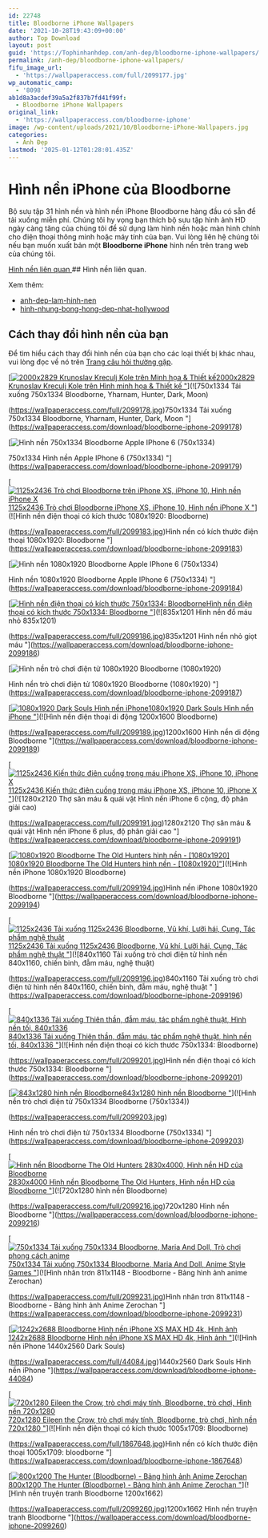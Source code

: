 ```yaml
---
id: 22748
title: Bloodborne iPhone Wallpapers
date: '2021-10-28T19:43:09+00:00'
author: Top Download
layout: post
guid: 'https://Tophinhanhdep.com/anh-dep/bloodborne-iphone-wallpapers/'
permalink: /anh-dep/bloodborne-iphone-wallpapers/
fifu_image_url:
  - 'https://wallpaperaccess.com/full/2099177.jpg'
wp_automatic_camp:
  - '8098'
ab1d8a3acdef39a5a2f837b7fd41f99f:
  - Bloodborne iPhone Wallpapers
original_link:
  - 'https://wallpaperaccess.com/bloodborne-iphone'
image: /wp-content/uploads/2021/10/Bloodborne-iPhone-Wallpapers.jpg
categories:
  - Ảnh Đẹp
lastmod: '2025-01-12T01:28:01.435Z'
---
```

# Hình nền iPhone của Bloodborne

Bộ sưu tập 31 hình nền và hình nền iPhone Bloodborne hàng đầu có sẵn để tải xuống miễn phí. Chúng tôi hy vọng bạn thích bộ sưu tập hình ảnh HD ngày càng tăng của chúng tôi để sử dụng làm hình nền hoặc màn hình chính cho điện thoại thông minh hoặc máy tính của bạn. Vui lòng liên hệ chúng tôi nếu bạn muốn xuất bản một **Bloodborne iPhone** hình nền trên trang web của chúng tôi.

[Hình nền liên quan ](#related) ## Hình nền liên quan.

   
 Xem thêm:

   
- [anh-dep-lam-hinh-nen](https://tophinhanhdep.com/hinh-nen-dep/anh-dep-lam-hinh-nen/)
- [hinh-nhung-bong-hong-dep-nhat-hollywood](https://tophinhanhdep.com/gai-xinh/hinh-nhung-bong-hong-dep-nhat-hollywood/)

## Cách thay đổi hình nền của bạn

Để tìm hiểu cách thay đổi hình nền của bạn cho các loại thiết bị khác nhau, vui lòng đọc về nó trên [Trang câu hỏi thường gặp](https://tophinhanhdep.com/faq/).

  
[[![2000x2829 Krunoslav Kreculj Kole trên Minh họa & Thiết kế](https://wallpaperaccess.com/full/2099177.jpg)2000x2829 Krunoslav Kreculj Kole trên Hình minh họa &amp; Thiết kế "](https://wallpaperaccess.com/download/bloodborne-iphone-2099177)](![750x1334 Tải xuống 750x1334 Bloodborne, Yharnam, Hunter, Dark, Moon)

(https://wallpaperaccess.com/full/2099178.jpg)750x1334 Tải xuống 750x1334 Bloodborne, Yharnam, Hunter, Dark, Moon "](https://wallpaperaccess.com/download/bloodborne-iphone-2099178)

[![Hình nền 750x1334 Bloodborne Apple IPhone 6 (750x1334)](https://wallpaperaccess.com/full/2099179.jpg)

750x1334 Hình nền Apple IPhone 6 (750x1334) "](https://wallpaperaccess.com/download/bloodborne-iphone-2099179)

[[![1125x2436 Trò chơi Bloodborne trên iPhone XS, iPhone 10, Hình nền iPhone X](https://wallpaperaccess.com/full/2099181.jpg)1125x2436 Trò chơi Bloodborne iPhone XS, iPhone 10, Hình nền iPhone X "](https://wallpaperaccess.com/download/bloodborne-iphone-2099181)](![Hình nền điện thoại có kích thước 1080x1920: Bloodborne)

(https://wallpaperaccess.com/full/2099183.jpg)Hình nền có kích thước điện thoại 1080x1920: Bloodborne "](https://wallpaperaccess.com/download/bloodborne-iphone-2099183)

[![Hình nền 1080x1920 Bloodborne Apple IPhone 6 (750x1334)](https://wallpaperaccess.com/full/2099184.jpg)

Hình nền 1080x1920 Bloodborne Apple IPhone 6 (750x1334) "](https://wallpaperaccess.com/download/bloodborne-iphone-2099184)

[[![Hình nền điện thoại có kích thước 750x1334: Bloodborne](https://wallpaperaccess.com/full/858629.jpg)Hình nền điện thoại có kích thước 750x1334: Bloodborne "](https://wallpaperaccess.com/download/bloodborne-iphone-858629)](![835x1201 Hình nền đổ máu nhỏ 835x1201)

(https://wallpaperaccess.com/full/2099186.jpg)835x1201 Hình nền nhỏ giọt máu "](https://wallpaperaccess.com/download/bloodborne-iphone-2099186)

[![Hình nền trò chơi điện tử 1080x1920 Bloodborne (1080x1920)](https://wallpaperaccess.com/full/2099187.jpg)

Hình nền trò chơi điện tử 1080x1920 Bloodborne (1080x1920) "](https://wallpaperaccess.com/download/bloodborne-iphone-2099187)

[[![1080x1920 Dark Souls Hình nền iPhone](https://wallpaperaccess.com/full/44075.jpg)1080x1920 Dark Souls Hình nền iPhone "](https://wallpaperaccess.com/download/bloodborne-iphone-44075)](![Hình nền điện thoại di động 1200x1600 Bloodborne)

(https://wallpaperaccess.com/full/2099189.jpg)1200x1600 Hình nền di động Bloodborne "](https://wallpaperaccess.com/download/bloodborne-iphone-2099189)

[[![1125x2436 Kiến thức điên cuồng trong máu iPhone XS, iPhone 10, iPhone X](https://wallpaperaccess.com/full/2099190.jpg)1125x2436 Kiến thức điên cuồng trong máu iPhone XS, iPhone 10, iPhone X "](https://wallpaperaccess.com/download/bloodborne-iphone-2099190)](![1280x2120 Thợ săn máu & quái vật Hình nền iPhone 6 cộng, độ phân giải cao)

(https://wallpaperaccess.com/full/2099191.jpg)1280x2120 Thợ săn máu &amp; quái vật Hình nền iPhone 6 plus, độ phân giải cao "](https://wallpaperaccess.com/download/bloodborne-iphone-2099191)

[[![1080x1920 Bloodborne The Old Hunters hình nền - [1080x1920]](https://wallpaperaccess.com/full/2099193.jpg)1080x1920 Bloodborne The Old Hunters hình nền - \[1080x1920\]"](https://wallpaperaccess.com/download/bloodborne-iphone-2099193)](![Hình nền iPhone 1080x1920 Bloodborne)

(https://wallpaperaccess.com/full/2099194.jpg)Hình nền iPhone 1080x1920 Bloodborne "](https://wallpaperaccess.com/download/bloodborne-iphone-2099194)

[[![1125x2436 Tải xuống 1125x2436 Bloodborne, Vũ khí, Lưỡi hái, Cung, Tác phẩm nghệ thuật](https://wallpaperaccess.com/full/2099195.jpg)1125x2436 Tải xuống 1125x2436 Bloodborne, Vũ khí, Lưỡi hái, Cung, Tác phẩm nghệ thuật "](https://wallpaperaccess.com/download/bloodborne-iphone-2099195)](![840x1160 Tải xuống trò chơi điện tử hình nền 840x1160, chiến binh, đẫm máu, nghệ thuật)

(https://wallpaperaccess.com/full/2099196.jpg)840x1160 Tải xuống trò chơi điện tử hình nền 840x1160, chiến binh, đẫm máu, nghệ thuật " ](https://wallpaperaccess.com/download/bloodborne-iphone-2099196)

[[![840x1336 Tải xuống Thiên thần, đẫm máu, tác phẩm nghệ thuật, Hình nền tối, 840x1336](https://wallpaperaccess.com/full/2099198.jpg)840x1336 Tải xuống Thiên thần, đẫm máu, tác phẩm nghệ thuật, hình nền tối, 840x1336 "](https://wallpaperaccess.com/download/bloodborne-iphone-2099198)](![Hình nền điện thoại có kích thước 750x1334: Bloodborne)

(https://wallpaperaccess.com/full/2099201.jpg)Hình nền điện thoại có kích thước 750x1334: Bloodborne "](https://wallpaperaccess.com/download/bloodborne-iphone-2099201)

[[![843x1280 hình nền Bloodborne](https://wallpaperaccess.com/full/2099202.jpg)843x1280 hình nền Bloodborne "](https://wallpaperaccess.com/download/bloodborne-iphone-2099202)](![Hình nền trò chơi điện tử 750x1334 Bloodborne (750x1334))

(https://wallpaperaccess.com/full/2099203.jpg)

Hình nền trò chơi điện tử 750x1334 Bloodborne (750x1334) "](https://wallpaperaccess.com/download/bloodborne-iphone-2099203)

[[![Hình nền Bloodborne The Old Hunters 2830x4000, Hình nền HD của Bloodborne](https://wallpaperaccess.com/full/2099206.jpg)2830x4000 Hình nền Bloodborne The Old Hunters, Hình nền HD của Bloodborne "](https://wallpaperaccess.com/download/bloodborne-iphone-2099206)](![720x1280 hình nền Bloodborne)

(https://wallpaperaccess.com/full/2099216.jpg)720x1280 Hình nền Bloodborne "](https://wallpaperaccess.com/download/bloodborne-iphone-2099216)

[[![750x1334 Tải xuống 750x1334 Bloodborne, Maria And Doll, Trò chơi phong cách anime](https://wallpaperaccess.com/full/2099217.png)750x1334 Tải xuống 750x1334 Bloodborne, Maria And Doll, Anime Style Games "](https://wallpaperaccess.com/download/bloodborne-iphone-2099217)](![Hình nhân trơn 811x1148 - Bloodborne - Bảng hình ảnh anime Zerochan)

(https://wallpaperaccess.com/full/2099231.jpg)Hình nhân trơn 811x1148 - Bloodborne - Bảng hình ảnh Anime Zerochan "](https://wallpaperaccess.com/download/bloodborne-iphone-2099231)

[[![1242x2688 Bloodborne Hình nền iPhone XS MAX HD 4k, Hình ảnh](https://wallpaperaccess.com/full/2099235.jpg)1242x2688 Bloodborne Hình nền iPhone XS MAX HD 4k, Hình ảnh "](https://wallpaperaccess.com/download/bloodborne-iphone-2099235)](![Hình nền iPhone 1440x2560 Dark Souls)

(https://wallpaperaccess.com/full/44084.jpg)1440x2560 Dark Souls Hình nền iPhone "](https://wallpaperaccess.com/download/bloodborne-iphone-44084)

[[![720x1280 Eileen the Crow, trò chơi máy tính, Bloodborne, trò chơi, Hình nền 720x1280](https://wallpaperaccess.com/full/2099238.jpg)720x1280 Eileen the Crow, trò chơi máy tính, Bloodborne, trò chơi, hình nền 720x1280 "](https://wallpaperaccess.com/download/bloodborne-iphone-2099238)](![Hình nền điện thoại có kích thước 1005x1709: Bloodborne)

(https://wallpaperaccess.com/full/1867648.jpg)Hình nền có kích thước điện thoại 1005x1709: bloodborne "](https://wallpaperaccess.com/download/bloodborne-iphone-1867648)

[[![800x1200 The Hunter (Bloodborne) - Bảng hình ảnh Anime Zerochan](https://wallpaperaccess.com/full/2099254.jpg)800x1200 The Hunter (Bloodborne) - Bảng hình ảnh Anime Zerochan "](https://wallpaperaccess.com/download/bloodborne-iphone-2099254)](![Hình nền truyện tranh Bloodborne 1200x1662)

(https://wallpaperaccess.com/full/2099260.jpg)1200x1662 Hình nền truyện tranh Bloodborne "](https://wallpaperaccess.com/download/bloodborne-iphone-2099260)
